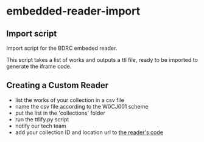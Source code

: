 # embedded-reader-import

## Import script
Import script for the BDRC embeded reader.

This script takes a list of works and outputs a ttl file, ready to be imported to generate the iframe code. 

## Creating a Custom Reader

- list the works of your collection in a csv file
- name the csv file according to the W0CJ001 scheme
- put the list in the 'collections' folder
- run the ttlify.py script
- notify our tech team
- add your collection ID and location url to [the reader's code](https://github.com/buda-base/public-digital-library/blob/master/BDRC_Embedded_Reader.md)
